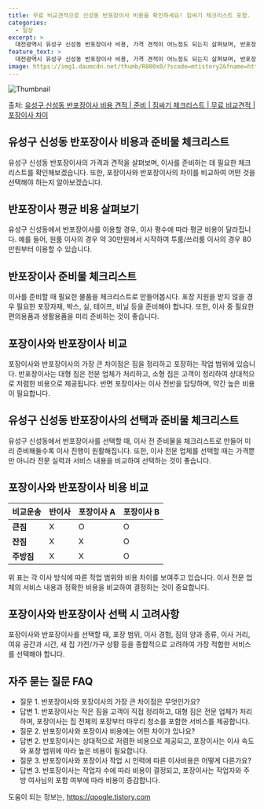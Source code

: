 ```yaml
---
title: 무료 비교견적으로 신성동 반포장이사 비용을 확인하세요! 짐싸기 체크리스트 포함.
categories:
  - 일상
excerpt: >
  대전광역시 유성구 신성동 반포장이사 비용, 가격 견적이 어느정도 되는지 살펴보며, 반포장이사를 준비함에 있어 짐싸기 준비 체크리스트가 무엇인지 보겠습니다. 마지막으로 포장이사와 차이점을 통해 무료 비교견적으로 어떤 것이 더 합리적인 선택인지 공유 드립니다.유성구 신성동 포장이사 견적 샘플 보기 👈 클릭유성구 신성동 포장이사 가격 살펴보기 👈 클릭유성구 신성동 반포장이사 평균 이사 비용평수유성구 신성동 평균 이사 비용원룸 이사9평 이하 (1톤)30만원~투룸/쓰리룸 이사16평 ~ 20평 (2.5톤)80만원~쓰리룸 이사21평 (5톤) ~110만원~우리집 무료 이사견적 받기 👈 클릭포장 vs 반포장 이사: 큰 차이점은?이사 시, 포장과 반포장의 가장 큰 차이점은 짐을 정리하고 포장하는 작업 범위에 있습니다..
feature_text: >
  대전광역시 유성구 신성동 반포장이사 비용, 가격 견적이 어느정도 되는지 살펴보며, 반포장이사를 준비함에 있어 짐싸기 준비 체크리스트가 무엇인지 보겠습니다. 마지막으로 포장이사와 차이점을 통해 무료 비교견적으로 어떤 것이 더 합리적인 선택인지 공유 드립니다.유성구 신성동 포장이사 견적 샘플 보기 👈 클릭유성구 신성동 포장이사 가격 살펴보기 👈 클릭유성구 신성동 반포장이사 평균 이사 비용평수유성구 신성동 평균 이사 비용원룸 이사9평 이하 (1톤)30만원~투룸/쓰리룸 이사16평 ~ 20평 (2.5톤)80만원~쓰리룸 이사21평 (5톤) ~110만원~우리집 무료 이사견적 받기 👈 클릭포장 vs 반포장 이사: 큰 차이점은?이사 시, 포장과 반포장의 가장 큰 차이점은 짐을 정리하고 포장하는 작업 범위에 있습니다..
image: https://img1.daumcdn.net/thumb/R800x0/?scode=mtistory2&fname=https%3A%2F%2Fblog.kakaocdn.net%2Fdn%2FbwKnis%2FbtsHdxuN3aM%2Fxo7vuZiP3PhqDDoP63zcUk%2Fimg.webp
---
```


![Thumbnail](https://img1.daumcdn.net/thumb/R800x0/?scode=mtistory2&fname=https%3A%2F%2Fblog.kakaocdn.net%2Fdn%2FbwKnis%2FbtsHdxuN3aM%2Fxo7vuZiP3PhqDDoP63zcUk%2Fimg.webp)

<p>출처: <a href="https://qoogle.tistory.com/9695" rel="dofollow">유성구 신성동 반포장이사 비용 견적 | 준비 | 짐싸기 체크리스트 | 무료 비교견적 | 포장이사 차이</a> </p>

## 유성구 신성동 반포장이사 비용과 준비물 체크리스트

유성구 신성동 반포장이사의 가격과 견적을 살펴보며, 이사를 준비하는 데 필요한 체크리스트를 확인해보겠습니다. 또한, 포장이사와 반포장이사의
차이를 비교하여 어떤 것을 선택해야 하는지 알아보겠습니다.

## **반포장이사 평균 비용 살펴보기**

유성구 신성동에서 반포장이사를 이용할 경우, 이사 평수에 따라 평균 비용이 달라집니다. 예를 들어, 원룸 이사의 경우 약 30만원에서
시작하여 투룸/쓰리룸 이사의 경우 80만원부터 이용할 수 있습니다.

## **반포장이사 준비물 체크리스트**

이사를 준비할 때 필요한 물품을 체크리스트로 만들어봅시다. 포장 지원을 받지 않을 경우 필요한 포장자재, 박스, 실, 테이프, 비닐 등을
준비해야 합니다. 또한, 이사 중 필요한 편의용품과 생활용품을 미리 준비하는 것이 좋습니다.

## **포장이사와 반포장이사 비교**

포장이사와 반포장이사의 가장 큰 차이점은 짐을 정리하고 포장하는 작업 범위에 있습니다. 반포장이사는 대형 짐은 전문 업체가 처리하고, 소형
짐은 고객이 정리하여 상대적으로 저렴한 비용으로 제공됩니다. 반면 포장이사는 이사 전반을 담당하며, 약간 높은 비용이 필요합니다.

## **유성구 신성동 반포장이사의 선택과 준비물 체크리스트**

유성구 신성동에서 반포장이사를 선택할 때, 이사 전 준비물을 체크리스트로 만들어 미리 준비해둘수록 이사 진행이 원활해집니다. 또한, 이사
전문 업체를 선택할 때는 가격뿐만 아니라 전문 실력과 서비스 내용을 비교하여 선택하는 것이 좋습니다.

## **포장이사와 반포장이사 비용 비교**

**비교운송** | **반이사** | **포장이사 A** | **포장이사 B**  
---|---|---|---  
**큰짐** | X | O | O  
**잔짐** | X | X | O  
**주방짐** | X | X | O  
  
위 표는 각 이사 방식에 따른 작업 범위와 비용 차이를 보여주고 있습니다. 이사 전문 업체의 서비스 내용과 정확한 비용을 비교하여 결정하는
것이 중요합니다.

## **포장이사와 반포장이사 선택 시 고려사항**

포장이사와 반포장이사를 선택할 때, 포장 범위, 이사 경험, 짐의 양과 종류, 이사 거리, 여유 공간과 시간, 새 집 가전/가구 상황 등을
종합적으로 고려하여 가장 적합한 서비스를 선택해야 합니다.

## **자주 묻는 질문 FAQ**

  * 질문 1. 반포장이사와 포장이사의 가장 큰 차이점은 무엇인가요?
  * 답변 1. 반포장이사는 작은 짐을 고객이 직접 정리하고, 대형 짐은 전문 업체가 처리하며, 포장이사는 집 전체의 포장부터 마무리 청소를 포함한 서비스를 제공합니다.
  * 질문 2. 반포장이사와 포장이사 비용에는 어떤 차이가 있나요?
  * 답변 2. 반포장이사는 상대적으로 저렴한 비용으로 제공되고, 포장이사는 이사 속도와 포장 범위에 따라 높은 비용이 필요합니다.
  * 질문 3. 반포장이사와 포장이사 작업 시 인력에 따른 이사비용은 어떻게 다른가요?
  * 답변 3. 반포장이사는 작업자 수에 따라 비용이 결정되고, 포장이사는 작업자와 주방 여사님의 포함 여부에 따라 비용이 증감합니다.



 

도움이 되는 정보는, <a href="https://qoogle.tistory.com" rel="dofollow">https://qoogle.tistory.com</a>


